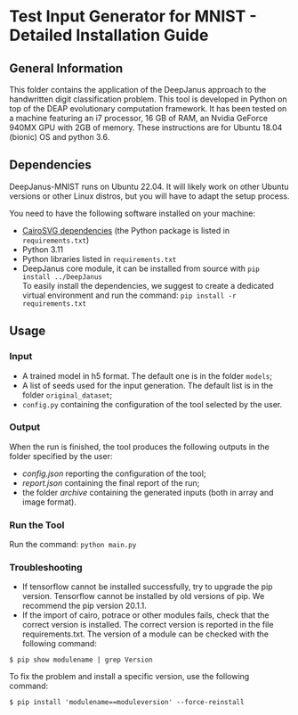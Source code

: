 # Test Input Generator for MNIST - Detailed Installation Guide #

## General Information ##
This folder contains the application of the DeepJanus approach to the handwritten digit classification problem.
This tool is developed in Python on top of the DEAP evolutionary computation framework. It has been tested on a machine featuring an i7 processor, 16 GB of RAM, an Nvidia GeForce 940MX GPU with 2GB of memory. These instructions are for Ubuntu 18.04 (bionic) OS and python 3.6.

## Dependencies  ##
DeepJanus-MNIST runs on Ubuntu 22.04. It will likely work on other Ubuntu versions or other Linux distros, but you will have to adapt the setup process.

You need to have the following software installed on your machine:
- [CairoSVG dependencies](https://cairosvg.org/documentation/#installation) (the Python package is listed in `requirements.txt`)
- Python 3.11
- Python libraries listed in `requirements.txt`
- DeepJanus core module, it can be installed from source with `pip install ../DeepJanus`\
To easily install the dependencies, we suggest to create a dedicated virtual environment and run the command: `pip install -r requirements.txt`


## Usage ##

### Input ###
* A trained model in h5 format. The default one is in the folder `models`;
* A list of seeds used for the input generation. The default list is in the folder `original_dataset`;
* `config.py` containing the configuration of the tool selected by the user.

### Output ###
When the run is finished, the tool produces the following outputs in the folder specified by the user:
* _config.json_ reporting the configuration of the tool;
* _report.json_ containing the final report of the run;
* the folder _archive_ containing the generated inputs (both in array and image format).

### Run the Tool ###
Run the command:
`python main.py`

### Troubleshooting ###
* If tensorflow cannot be installed successfully, try to upgrade the pip version. Tensorflow cannot be installed by old versions of pip. We recommend the pip version 20.1.1.
* If the import of cairo, potrace or other modules fails, check that the correct version is installed. The correct version is reported in the file requirements.txt. The version of a module can be checked with the following command:
```
$ pip show modulename | grep Version
```
To fix the problem and install a specific version, use the following command:
```
$ pip install 'modulename==moduleversion' --force-reinstall
```
